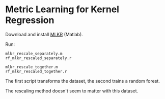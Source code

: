 Metric Learning for Kernel Regression
=====================================

Download and install [MLKR](http://www.cse.wustl.edu/~kilian/code/code.html) (Matlab).

Run:

	mlkr_rescale_separately.m
	rf_mlkr_rescaled_separately.r
	
	mlkr_rescale_together.m
	rf_mlkr_rescaled_together.r

The first script transforms the dataset, the second trains a random forest.

The rescaling method doesn't seem to matter with this dataset.
